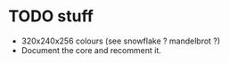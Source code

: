 # TODO stuff

- 320x240x256 colours (see snowflake ? mandelbrot ?)
- Document the core and recomment it.